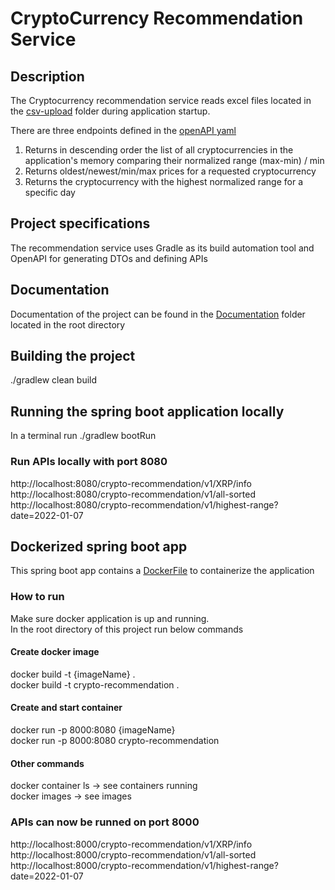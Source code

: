 # CryptoCurrency Recommendation Service

## Description
The Cryptocurrency recommendation service reads excel files located in the [csv-upload](csv-upload) folder during application startup.

There are three endpoints defined in the [openAPI yaml](src/main/resources/openapi/crypto-recommendation-api.yaml) 
1. Returns in descending order the list of all cryptocurrencies in the application's memory comparing their normalized range (max-min) / min
2. Returns oldest/newest/min/max prices for a requested cryptocurrency
3. Returns the cryptocurrency with the highest normalized range for a specific day

## Project specifications
The recommendation service uses Gradle as its build automation tool and OpenAPI for generating DTOs and defining APIs

## Documentation
Documentation of the project can be found in the [Documentation](Documentation/index.html) folder located in the root directory

## Building the project
./gradlew clean build

## Running the spring boot application locally
In a terminal run ./gradlew bootRun

### Run APIs locally with port 8080
http://localhost:8080/crypto-recommendation/v1/XRP/info <br>
http://localhost:8080/crypto-recommendation/v1/all-sorted <br>
http://localhost:8080/crypto-recommendation/v1/highest-range?date=2022-01-07 <br>


## Dockerized spring boot app
This spring boot app contains a [DockerFile](Dockerfile) to containerize the application

### How to run
Make sure docker application is up and running.<br>
In the root directory of this project run below commands

#### Create docker image
docker build -t {imageName} . <br>
docker build -t crypto-recommendation .

#### Create and start container
docker run -p 8000:8080 {imageName} <br>
docker run -p 8000:8080 crypto-recommendation

#### Other commands
docker container ls -> see containers running<br>
docker images -> see images

### APIs can now be runned on port 8000
http://localhost:8000/crypto-recommendation/v1/XRP/info <br>
http://localhost:8000/crypto-recommendation/v1/all-sorted <br>
http://localhost:8000/crypto-recommendation/v1/highest-range?date=2022-01-07 <br>